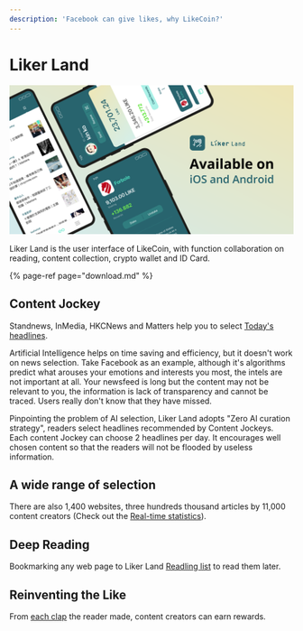 ```yaml
---
description: 'Facebook can give likes, why LikeCoin?'
---
```


# Liker Land

![](../../.gitbook/assets/likecoin_ad72_appstore_og_ios_android.png)

Liker Land is the user interface of LikeCoin, with function collaboration on reading, content collection, crypto wallet and ID Card.

{% page-ref page="download.md" %}

## **Content Jockey**

Standnews, InMedia, HKCNews and Matters help you to select [Today's headlines](https://docs.like.co/user-guide/reader/today-headline).

Artificial Intelligence helps on time saving and efficiency, but it doesn't work on news selection. Take Facebook as an example, although it's algorithms predict what arouses your emotions and interests you most, the intels are not important at all. Your newsfeed is long but the content may not be relevant to you, the information is lack of transparency and cannot be traced. Users really don't know that they have missed.

Pinpointing the problem of AI selection, Liker Land adopts "Zero AI curation strategy", readers select headlines recommended by Content Jockeys. Each content Jockey can choose 2 headlines per day. It encourages well chosen content so that the readers will not be flooded by useless information.

## **A wide range of selection** <a id="duo-yuan-xuan-ze"></a>

There are also 1,400 websites, three hundreds thousand articles by 11,000 content creators \(Check out the [Real-time statistics](https://docs.like.co/user-guide/about#republic-of-liker-land)\).

## Deep Reading

Bookmarking any web page to Liker Land [Readling list](https://docs.like.co/user-guide/reader/readling-list) to read them later.

## **Reinventing the Like** <a id="hua-zan-wei-shang"></a>

From [each clap](https://docs.like.co/user-guide/reader/like) the reader made, content creators can earn rewards.


